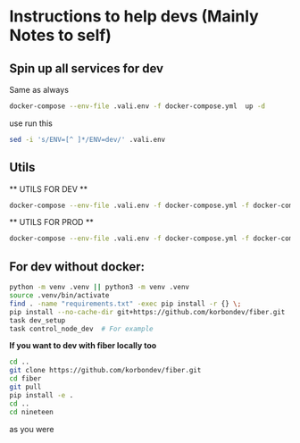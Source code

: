 # Instructions to help devs (Mainly Notes to self)

## Spin up all services for dev

Same as always

```bash
docker-compose --env-file .vali.env -f docker-compose.yml  up -d
```

use run this

```bash
sed -i 's/ENV=[^ ]*/ENV=dev/' .vali.env
```

## Utils

** UTILS FOR DEV **

```bash
docker-compose --env-file .vali.env -f docker-compose.yml -f docker-compose.utils.yml up -d
```

** UTILS FOR PROD **

```bash
docker-compose --env-file .vali.env -f docker-compose.yml -f docker-compose.utils.yml up -d
```

## For dev without docker:

```bash
python -m venv .venv || python3 -m venv .venv
source .venv/bin/activate
find . -name "requirements.txt" -exec pip install -r {} \;
pip install --no-cache-dir git+https://github.com/korbondev/fiber.git
task dev_setup
task control_node_dev  # For example
```

**If you want to dev with fiber locally too**

```bash
cd ..
git clone https://github.com/korbondev/fiber.git
cd fiber
git pull
pip install -e .
cd ..
cd nineteen
```

as you were

